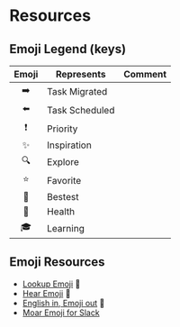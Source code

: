# Resources

## Emoji Legend (keys)

Emoji | Represents | Comment
:---: | --- | ---
:arrow_right: | Task Migrated |
:arrow_left: | Task Scheduled |
:exclamation: | Priority |
:sparkles: | Inspiration |
:mag: | Explore |
:star: | Favorite |
:star2: | Bestest |
:hospital: | Health |
:mortar_board: | Learning |

## Emoji Resources

- [Lookup Emoji](http://www.emoji-cheat-sheet.com/) :see_no_evil:
- [Hear Emoji](http://sandbox.thewikies.com/emotiread/) :hear_no_evil:
- [English in, Emoji out](http://meowni.ca/emoji-translate/) :speak_no_evil:
- [Moar Emoji for Slack](http://slackmojis.com/)
